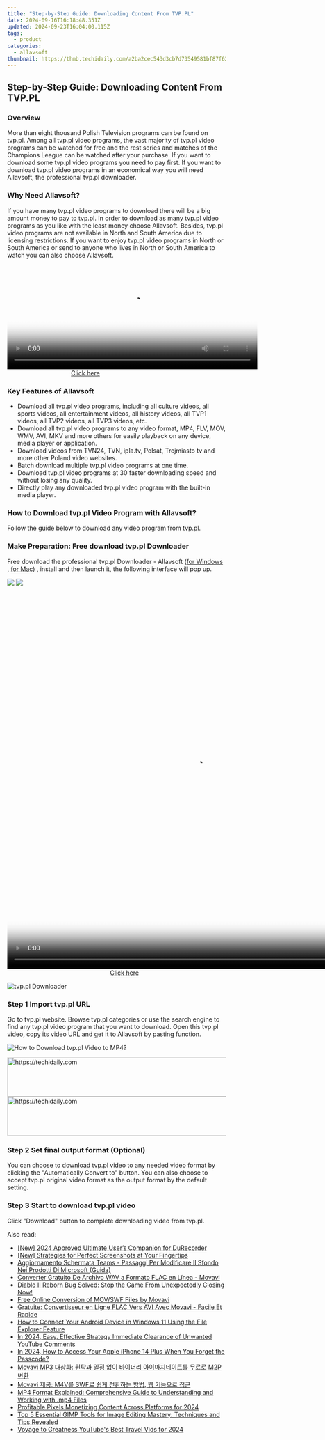 ```yaml
---
title: "Step-by-Step Guide: Downloading Content From TVP.PL"
date: 2024-09-16T16:18:48.351Z
updated: 2024-09-23T16:04:00.115Z
tags:
  - product
categories:
  - allavsoft
thumbnail: https://thmb.techidaily.com/a2ba2cec543d3cb7d73549581bf87f628b1caa22c3c615e97abca1f75e16831c.jpg
---
```


## Step-by-Step Guide: Downloading Content From TVP.PL

### Overview

More than eight thousand Polish Television programs can be found on tvp.pl. Among all tvp.pl video programs, the vast majority of tvp.pl video programs can be watched for free and the rest series and matches of the Champions League can be watched after your purchase. If you want to download some tvp.pl video programs you need to pay first. If you want to download tvp.pl video programs in an economical way you will need Allavsoft, the professional tvp.pl downloader.

### Why Need Allavsoft?

If you have many tvp.pl video programs to download there will be a big amount money to pay to tvp.pl. In order to download as many tvp.pl video programs as you like with the least money choose Allavsoft. Besides, tvp.pl video programs are not available in North and South America due to licensing restrictions. If you want to enjoy tvp.pl video programs in North or South America or send to anyone who lives in North or South America to watch you can also choose Allavsoft.

<!-- affiliate ads begin -->
<span id="1982457">
					<video width="576" height="240" style="cursor:pointer"
           poster="//a.impactradius-go.com/display-clicktoplayimage/1982457.png"
           onclick="if(!this.playClicked){this.play();this.setAttribute('controls',true);this.playClicked=true;}">
	   <source src="//a.impactradius-go.com/display-ad/22993-1982457">
	   <img src="//a.impactradius-go.com/display-clicktoplayimage/1982457.png" style="border: none; height: 100%; width: 100%; object-fit: contain">
	</video>
	<div style="width:360px;text-align:center"><a href="javascript:window.open(decodeURIComponent('https%3A%2F%2Fhomestyler.sjv.io%2Fc%2F5597632%2F1982457%2F22993'), '_blank');void(0);">Click here</a></div>
</span>
<img height="0" width="0" src="https://imp.pxf.io/i/5597632/1982457/22993" style="position:absolute;visibility:hidden;" border="0" />
<!-- affiliate ads end -->

### Key Features of Allavsoft

* Download all tvp.pl video programs, including all culture videos, all sports videos, all entertainment videos, all history videos, all TVP1 videos, all TVP2 videos, all TVP3 videos, etc.
* Download all tvp.pl video programs to any video format, MP4, FLV, MOV, WMV, AVI, MKV and more others for easily playback on any device, media player or application.
* Download videos from TVN24, TVN, ipla.tv, Polsat, Trojmiasto tv and more other Poland video websites.
* Batch download multiple tvp.pl video programs at one time.
* Download tvp.pl video programs at 30 faster downloading speed and without losing any quality.
* Directly play any downloaded tvp.pl video program with the built-in media player.

### How to Download tvp.pl Video Program with Allavsoft?

Follow the guide below to download any video program from tvp.pl.

### Make Preparation: Free download tvp.pl Downloader

Free download the professional tvp.pl Downloader - Allavsoft ([for Windows](https://tools.techidaily.com/allavsoft/products/) , [for Mac](https://tools.techidaily.com/allavsoft/products/)) , install and then launch it, the following interface will pop up.

[![](https://www.allavsoft.com/how-to/../images/how-to/free-download-win.jpg)](https://tools.techidaily.com/allavsoft/products/) [![](https://www.allavsoft.com/how-to/../images/how-to/free-download-mac.jpg)](https://tools.techidaily.com/allavsoft/products/)

<!-- affiliate ads begin -->
<span id="1484963">
					<video width="864" height="864" style="cursor:pointer"
           poster="//a.impactradius-go.com/display-clicktoplayimage/1484963.png"
           onclick="if(!this.playClicked){this.play();this.setAttribute('controls',true);this.playClicked=true;}">
	   <source src="//a.impactradius-go.com/display-ad/16446-1484963">
	   <img src="//a.impactradius-go.com/display-clicktoplayimage/1484963.png" style="border: none; height: 100%; width: 100%; object-fit: contain">
	</video>
	<div style="width:540px;text-align:center"><a href="javascript:window.open(decodeURIComponent('https%3A%2F%2Flaganoo.pxf.io%2Fc%2F5597632%2F1484963%2F16446'), '_blank');void(0);">Click here</a></div>
</span>
<img height="0" width="0" src="https://imp.pxf.io/i/5597632/1484963/16446" style="position:absolute;visibility:hidden;" border="0" />
<!-- affiliate ads end -->

![tvp.pl Downloader](https://www.allavsoft.com/how-to/../images/allavsoft/screen-shot-600.jpg)

### Step 1 Import tvp.pl URL

Go to tvp.pl website. Browse tvp.pl categories or use the search engine to find any tvp.pl video program that you want to download. Open this tvp.pl video, copy its video URL and get it to Allavsoft by pasting function.

![How to Download tvp.pl Video to MP4?](https://www.allavsoft.com/how-to/../images/how-to/download-rtmp-video/download-rtmp-video.jpg)

<!-- affiliate ads begin -->
<a href="https://ephamedtechinc.pxf.io/c/5597632/2139322/26400" target="_top" id="2139322">
  <img src="//a.impactradius-go.com/display-ad/26400-2139322" border="0" alt="https://techidaily.com" width="728" height="90"/>
</a>
<img height="0" width="0" src="https://ephamedtechinc.pxf.io/i/5597632/2139322/26400" style="position:absolute;visibility:hidden;" border="0" />
<!-- affiliate ads end -->

<!-- affiliate ads begin -->
<a href="https://ephamedtechinc.pxf.io/c/5597632/2137210/26400" target="_top" id="2137210">
  <img src="//a.impactradius-go.com/display-ad/26400-2137210" border="0" alt="https://techidaily.com" width="728" height="90"/>
</a>
<img height="0" width="0" src="https://ephamedtechinc.pxf.io/i/5597632/2137210/26400" style="position:absolute;visibility:hidden;" border="0" />
<!-- affiliate ads end -->

### Step 2 Set final output format (Optional)

You can choose to download tvp.pl video to any needed video format by clicking the "Automatically Convert to" button. You can also choose to accept tvp.pl original video format as the output format by the default setting.

### Step 3 Start to download tvp.pl video

Click "Download" button to complete downloading video from tvp.pl.

<ins class="adsbygoogle"
     style="display:block"
     data-ad-format="autorelaxed"
     data-ad-client="ca-pub-7571918770474297"
     data-ad-slot="1223367746"></ins>

<ins class="adsbygoogle"
     style="display:block"
     data-ad-client="ca-pub-7571918770474297"
     data-ad-slot="8358498916"
     data-ad-format="auto"
     data-full-width-responsive="true"></ins>

<span class="atpl-alsoreadstyle">Also read:</span>
<div><ul>
<li><a href="https://visual-screen-recording.techidaily.com/new-2024-approved-ultimate-users-companion-for-durecorder/"><u>[New] 2024 Approved Ultimate User’s Companion for DuRecorder</u></a></li>
<li><a href="https://video-screen-grab.techidaily.com/new-strategies-for-perfect-screenshots-at-your-fingertips/"><u>[New] Strategies for Perfect Screenshots at Your Fingertips</u></a></li>
<li><a href="https://win-tricks.techidaily.com/aggiornamento-schermata-teams-passaggi-per-modificare-il-sfondo-nei-prodotti-di-microsoft-guida/"><u>Aggiornamento Schermata Teams - Passaggi Per Modificare Il Sfondo Nei Prodotti Di Microsoft (Guida)</u></a></li>
<li><a href="https://win-tricks.techidaily.com/converter-gratuito-de-archivo-wav-a-formato-flac-en-linea-movavi/"><u>Converter Gratuito De Archivo WAV a Formato FLAC en Línea - Movavi</u></a></li>
<li><a href="https://program-issues.techidaily.com/diablo-ii-reborn-bug-solved-stop-the-game-from-unexpectedly-closing-now/"><u>Diablo II Reborn Bug Solved: Stop the Game From Unexpectedly Closing Now!</u></a></li>
<li><a href="https://win-tricks.techidaily.com/free-online-conversion-of-movswf-files-by-movavi/"><u>Free Online Conversion of MOV/SWF Files by Movavi</u></a></li>
<li><a href="https://win-tricks.techidaily.com/gratuite-convertisseur-en-ligne-flac-vers-avi-avec-movavi-facile-et-rapide/"><u>Gratuite: Convertisseur en Ligne FLAC Vers AVI Avec Movavi - Facile Et Rapide</u></a></li>
<li><a href="https://tech-recovery.techidaily.com/how-to-connect-your-android-device-in-windows-11-using-the-file-explorer-feature/"><u>How to Connect Your Android Device in Windows 11 Using the File Explorer Feature</u></a></li>
<li><a href="https://youtube-lab.techidaily.com/24-easy-effective-strategy-immediate-clearance-of-unwanted-youtube-comments/"><u>In 2024, Easy, Effective Strategy Immediate Clearance of Unwanted YouTube Comments</u></a></li>
<li><a href="https://ios-unlock.techidaily.com/in-2024-how-to-access-your-apple-iphone-14-plus-when-you-forget-the-passcode-by-drfone-ios/"><u>In 2024, How to Access Your Apple iPhone 14 Plus When You Forget the Passcode?</u></a></li>
<li><a href="https://win-tricks.techidaily.com/movavi-mp3-m2p/"><u>Movavi MP3 대상화: 원탁과 일정 없이 바이너리 아이마지네이트를 무료로 M2P 변환</u></a></li>
<li><a href="https://win-tricks.techidaily.com/movavi-m4v-swf/"><u>Movavi 제공: M4V를 SWF로 쉽게 전환하는 방법, 웹 기능으로 접근</u></a></li>
<li><a href="https://win-tricks.techidaily.com/mp4-format-explained-comprehensive-guide-to-understanding-and-working-with-mp4-files/"><u>MP4 Format Explained: Comprehensive Guide to Understanding and Working with .mp4 Files</u></a></li>
<li><a href="https://youtube-sure.techidaily.com/table-pixels-monetizing-content-across-platforms-for-2024/"><u>Profitable Pixels Monetizing Content Across Platforms for 2024</u></a></li>
<li><a href="https://win-data.techidaily.com/top-5-essential-gimp-tools-for-image-editing-mastery-techniques-and-tips-revealed/"><u>Top 5 Essential GIMP Tools for Image Editing Mastery: Techniques and Tips Revealed</u></a></li>
<li><a href="https://facebook-record-videos.techidaily.com/voyage-to-greatness-youtubes-best-travel-vids-for-2024/"><u>Voyage to Greatness YouTube's Best Travel Vids for 2024</u></a></li>
</ul></div>


